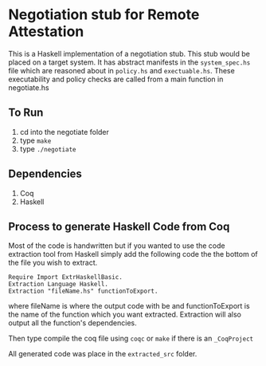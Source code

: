 # Negotiation stub for Remote Attestation 

This is a Haskell implementation of a negotiation stub. This stub would be placed on a target system. It has abstract manifests in the `system_spec.hs` file which are reasoned about in `policy.hs` and `exectuable.hs`. These executability and policy checks are called from a main function in negotiate.hs

## To Run

1. cd into the negotiate folder 
2. type `make`
3. type `./negotiate`

## Dependencies 

1. Coq
2. Haskell 

## Process to generate Haskell Code from Coq

Most of the code is handwritten but if you wanted to use the code extraction tool from Haskell simply add the following code the the bottom of the file you wish to extract. 

    Require Import ExtrHaskellBasic. 
    Extraction Language Haskell.
    Extraction "fileName.hs" functionToExport. 

where fileName is where the output code with be and functionToExport is the name of the function which you want extracted. Extraction will also output all the function's dependencies. 

Then type compile the coq file using `coqc` or `make` if there is an `_CoqProject`

All generated code was place in the `extracted_src` folder. 
